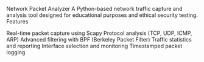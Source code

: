 Network Packet Analyzer
A Python-based network traffic capture and analysis tool designed for educational purposes and ethical security testing.
Features

Real-time packet capture using Scapy
Protocol analysis (TCP, UDP, ICMP, ARP)
Advanced filtering with BPF (Berkeley Packet Filter)
Traffic statistics and reporting
Interface selection and monitoring
Timestamped packet logging
